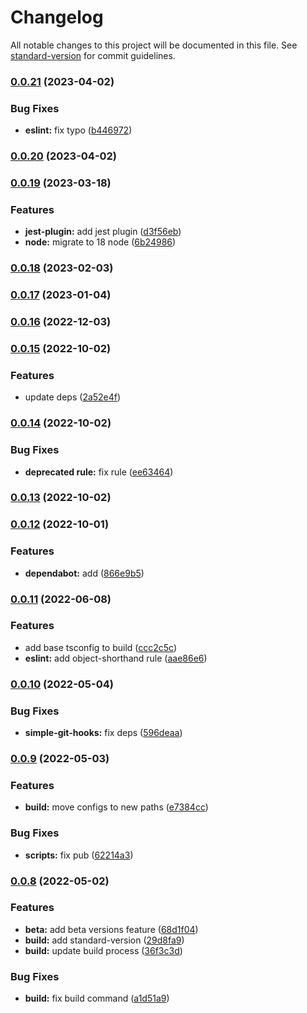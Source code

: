 # Changelog

All notable changes to this project will be documented in this file. See [standard-version](https://github.com/conventional-changelog/standard-version) for commit guidelines.

### [0.0.21](https://github.com/AleksandrSerov/presets-lint/compare/v0.0.20...v0.0.21) (2023-04-02)


### Bug Fixes

* **eslint:** fix typo ([b446972](https://github.com/AleksandrSerov/presets-lint/commit/b44697293c5562b20d11145606b68e45e2fdfdaa))

### [0.0.20](https://github.com/AleksandrSerov/presets-lint/compare/v0.0.19...v0.0.20) (2023-04-02)

### [0.0.19](https://github.com/AleksandrSerov/presets-lint/compare/v0.0.18...v0.0.19) (2023-03-18)


### Features

* **jest-plugin:** add jest plugin ([d3f56eb](https://github.com/AleksandrSerov/presets-lint/commit/d3f56eba0e8c3660b6ddb6b578b525e36a203943))
* **node:** migrate to 18 node ([6b24986](https://github.com/AleksandrSerov/presets-lint/commit/6b24986ec7a4337bbeb04fd510a73b4ce587a0e8))

### [0.0.18](https://github.com/AleksandrSerov/presets-lint/compare/v0.0.17...v0.0.18) (2023-02-03)

### [0.0.17](https://github.com/AleksandrSerov/presets-lint/compare/v0.0.16...v0.0.17) (2023-01-04)

### [0.0.16](https://github.com/AleksandrSerov/presets-lint/compare/v0.0.15...v0.0.16) (2022-12-03)

### [0.0.15](https://github.com/AleksandrSerov/presets-lint/compare/v0.0.14...v0.0.15) (2022-10-02)


### Features

* update deps ([2a52e4f](https://github.com/AleksandrSerov/presets-lint/commit/2a52e4f49f5a51c8e04b81e78a6f0af4cd0f429b))

### [0.0.14](https://github.com/AleksandrSerov/presets-lint/compare/v0.0.13...v0.0.14) (2022-10-02)


### Bug Fixes

* **deprecated rule:** fix rule ([ee63464](https://github.com/AleksandrSerov/presets-lint/commit/ee63464c125a21e933a6e1af9a3810d6b86a990b))

### [0.0.13](https://github.com/AleksandrSerov/presets-lint/compare/v0.0.12...v0.0.13) (2022-10-02)

### [0.0.12](https://github.com/AleksandrSerov/presets-lint/compare/v0.0.11...v0.0.12) (2022-10-01)


### Features

* **dependabot:** add ([866e9b5](https://github.com/AleksandrSerov/presets-lint/commit/866e9b579cae967dac99d2caa7f203e15f2bca9c))

### [0.0.11](https://github.com/AleksandrSerov/presets-lint/compare/v0.0.10...v0.0.11) (2022-06-08)


### Features

* add base tsconfig to build ([ccc2c5c](https://github.com/AleksandrSerov/presets-lint/commit/ccc2c5cf75f08dfe008137692ef92024c3efcaab))
* **eslint:** add object-shorthand rule ([aae86e6](https://github.com/AleksandrSerov/presets-lint/commit/aae86e6ff57994832d50cf81b40a94e9cd50c849))

### [0.0.10](https://github.com/AleksandrSerov/presets-lint/compare/v0.0.9...v0.0.10) (2022-05-04)


### Bug Fixes

* **simple-git-hooks:** fix deps ([596deaa](https://github.com/AleksandrSerov/presets-lint/commit/596deaa949bc160725d485ff8b1649ca94fc88f0))

### [0.0.9](https://github.com/AleksandrSerov/presets-lint/compare/v0.0.8...v0.0.9) (2022-05-03)


### Features

* **build:** move configs to new paths ([e7384cc](https://github.com/AleksandrSerov/presets-lint/commit/e7384cc32432afc4016c3d476200c70664d460b0))


### Bug Fixes

* **scripts:** fix pub ([62214a3](https://github.com/AleksandrSerov/presets-lint/commit/62214a38688b8964688ddb543470504cfaa41506))

### [0.0.8](https://github.com/AleksandrSerov/presets-lint/compare/v0.0.7...v0.0.8) (2022-05-02)


### Features

* **beta:** add beta versions feature ([68d1f04](https://github.com/AleksandrSerov/presets-lint/commit/68d1f04b90fc71144ffb6b851bfbee7361682362))
* **build:** add standard-version ([29d8fa9](https://github.com/AleksandrSerov/presets-lint/commit/29d8fa9f137bcddee1731ec22a615209341149ab))
* **build:** update build process ([36f3c3d](https://github.com/AleksandrSerov/presets-lint/commit/36f3c3d4b0967f084cca4a9e61a2d37391a00206))


### Bug Fixes

* **build:** fix build command ([a1d51a9](https://github.com/AleksandrSerov/presets-lint/commit/a1d51a94c0b8b11745e502afc7077f4b6ea2ce68))
